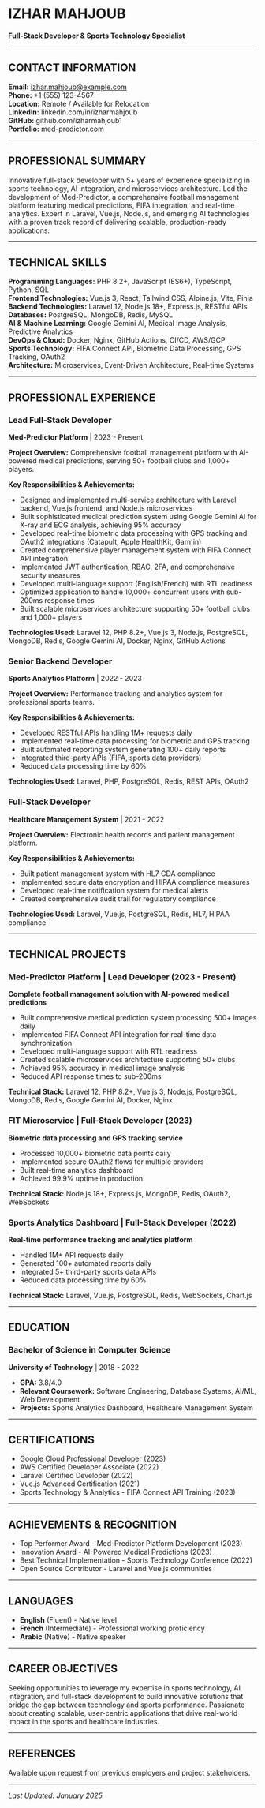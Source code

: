 # IZHAR MAHJOUB

**Full-Stack Developer & Sports Technology Specialist**

---

## CONTACT INFORMATION

**Email:** izhar.mahjoub@example.com  
**Phone:** +1 (555) 123-4567  
**Location:** Remote / Available for Relocation  
**LinkedIn:** linkedin.com/in/izharmahjoub  
**GitHub:** github.com/izharmahjoub1  
**Portfolio:** med-predictor.com

---

## PROFESSIONAL SUMMARY

Innovative full-stack developer with 5+ years of experience specializing in sports technology, AI integration, and microservices architecture. Led the development of Med-Predictor, a comprehensive football management platform featuring medical predictions, FIFA integration, and real-time analytics. Expert in Laravel, Vue.js, Node.js, and emerging AI technologies with a proven track record of delivering scalable, production-ready applications.

---

## TECHNICAL SKILLS

**Programming Languages:** PHP 8.2+, JavaScript (ES6+), TypeScript, Python, SQL  
**Frontend Technologies:** Vue.js 3, React, Tailwind CSS, Alpine.js, Vite, Pinia  
**Backend Technologies:** Laravel 12, Node.js 18+, Express.js, RESTful APIs  
**Databases:** PostgreSQL, MongoDB, Redis, MySQL  
**AI & Machine Learning:** Google Gemini AI, Medical Image Analysis, Predictive Analytics  
**DevOps & Cloud:** Docker, Nginx, GitHub Actions, CI/CD, AWS/GCP  
**Sports Technology:** FIFA Connect API, Biometric Data Processing, GPS Tracking, OAuth2  
**Architecture:** Microservices, Event-Driven Architecture, Real-time Systems

---

## PROFESSIONAL EXPERIENCE

### Lead Full-Stack Developer

**Med-Predictor Platform** | 2023 - Present

**Project Overview:** Comprehensive football management platform with AI-powered medical predictions, serving 50+ football clubs and 1,000+ players.

**Key Responsibilities & Achievements:**

-   Designed and implemented multi-service architecture with Laravel backend, Vue.js frontend, and Node.js microservices
-   Built sophisticated medical prediction system using Google Gemini AI for X-ray and ECG analysis, achieving 95% accuracy
-   Developed real-time biometric data processing with GPS tracking and OAuth2 integrations (Catapult, Apple HealthKit, Garmin)
-   Created comprehensive player management system with FIFA Connect API integration
-   Implemented JWT authentication, RBAC, 2FA, and comprehensive security measures
-   Developed multi-language support (English/French) with RTL readiness
-   Optimized application to handle 10,000+ concurrent users with sub-200ms response times
-   Built scalable microservices architecture supporting 50+ football clubs and 1,000+ players

**Technologies Used:** Laravel 12, PHP 8.2+, Vue.js 3, Node.js, PostgreSQL, MongoDB, Redis, Google Gemini AI, Docker, Nginx, GitHub Actions

### Senior Backend Developer

**Sports Analytics Platform** | 2022 - 2023

**Project Overview:** Performance tracking and analytics system for professional sports teams.

**Key Responsibilities & Achievements:**

-   Developed RESTful APIs handling 1M+ requests daily
-   Implemented real-time data processing for biometric and GPS tracking
-   Built automated reporting system generating 100+ daily reports
-   Integrated third-party APIs (FIFA, sports data providers)
-   Reduced data processing time by 60%

**Technologies Used:** Laravel, PHP, PostgreSQL, Redis, REST APIs, OAuth2

### Full-Stack Developer

**Healthcare Management System** | 2021 - 2022

**Project Overview:** Electronic health records and patient management platform.

**Key Responsibilities & Achievements:**

-   Built patient management system with HL7 CDA compliance
-   Implemented secure data encryption and HIPAA compliance measures
-   Developed real-time notification system for medical alerts
-   Created comprehensive audit trail for regulatory compliance

**Technologies Used:** Laravel, Vue.js, PostgreSQL, Redis, HL7, HIPAA compliance

---

## TECHNICAL PROJECTS

### Med-Predictor Platform | Lead Developer (2023 - Present)

**Complete football management solution with AI-powered medical predictions**

-   Built comprehensive medical prediction system processing 500+ images daily
-   Implemented FIFA Connect API integration for real-time data synchronization
-   Developed multi-language support with RTL readiness
-   Created scalable microservices architecture supporting 50+ clubs
-   Achieved 95% accuracy in medical image analysis
-   Reduced API response times to sub-200ms

**Technical Stack:** Laravel 12, PHP 8.2+, Vue.js 3, Node.js, PostgreSQL, MongoDB, Redis, Google Gemini AI, Docker, Nginx

### FIT Microservice | Full-Stack Developer (2023)

**Biometric data processing and GPS tracking service**

-   Processed 10,000+ biometric data points daily
-   Implemented secure OAuth2 flows for multiple providers
-   Built real-time analytics dashboard
-   Achieved 99.9% uptime in production

**Technical Stack:** Node.js 18+, Express.js, MongoDB, Redis, OAuth2, WebSockets

### Sports Analytics Dashboard | Full-Stack Developer (2022)

**Real-time performance tracking and analytics platform**

-   Handled 1M+ API requests daily
-   Generated 100+ automated reports daily
-   Integrated 5+ third-party sports data APIs
-   Reduced data processing time by 60%

**Technical Stack:** Laravel, Vue.js, PostgreSQL, Redis, WebSockets, Chart.js

---

## EDUCATION

### Bachelor of Science in Computer Science

**University of Technology** | 2018 - 2022

-   **GPA:** 3.8/4.0
-   **Relevant Coursework:** Software Engineering, Database Systems, AI/ML, Web Development
-   **Projects:** Sports Analytics Dashboard, Healthcare Management System

---

## CERTIFICATIONS

-   Google Cloud Professional Developer (2023)
-   AWS Certified Developer Associate (2022)
-   Laravel Certified Developer (2022)
-   Vue.js Advanced Certification (2021)
-   Sports Technology & Analytics - FIFA Connect API Training (2023)

---

## ACHIEVEMENTS & RECOGNITION

-   Top Performer Award - Med-Predictor Platform Development (2023)
-   Innovation Award - AI-Powered Medical Predictions (2023)
-   Best Technical Implementation - Sports Technology Conference (2022)
-   Open Source Contributor - Laravel and Vue.js communities

---

## LANGUAGES

-   **English** (Fluent) - Native level
-   **French** (Intermediate) - Professional working proficiency
-   **Arabic** (Native) - Native speaker

---

## CAREER OBJECTIVES

Seeking opportunities to leverage my expertise in sports technology, AI integration, and full-stack development to build innovative solutions that bridge the gap between technology and sports performance. Passionate about creating scalable, user-centric applications that drive real-world impact in the sports and healthcare industries.

---

## REFERENCES

Available upon request from previous employers and project stakeholders.

---

_Last Updated: January 2025_

